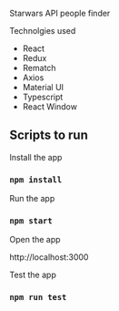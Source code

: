 Starwars API people finder

Technolgies used

- React
- Redux
- Rematch
- Axios
- Material UI
- Typescript
- React Window

## Scripts to run

Install the app

### `npm install`

Run the app

### `npm start`

Open the app

http://localhost:3000

Test the app

### `npm run test`



